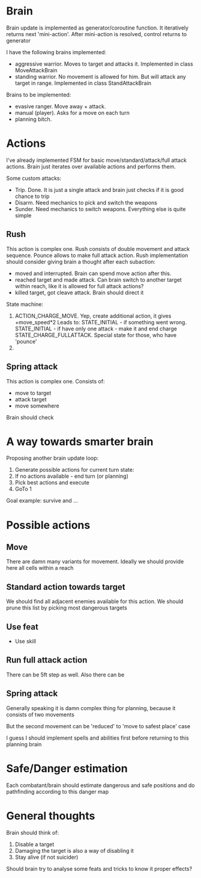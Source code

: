 # Brain #

Brain update is implemented as generator/coroutine function. It iteratively returns next 'mini-action'. After mini-action is resolved, control returns to generator

I have the following brains implemented:

- aggressive warrior. Moves to target and attacks it. Implemented in class MoveAttackBrain
- standing warrior. No movement is allowed for him. But will attack any target in range. Implemented in class StandAttackBrain

Brains to be implemented:

- evasive ranger. Move away + attack.
- manual (player). Asks for a move on each turn
- planning bitch.

# Actions #

I've already implemented FSM for basic move/standard/attack/full attack actions.
Brain just iterates over available actions and performs them.

Some custom attacks:

- Trip. Done. It is just a single attack and brain just checks if it is good chance to trip
- Disarm. Need mechanics to pick and switch the weapons
- Sunder. Need mechanics to switch weapons. Everything else is quite simple

## Rush ##

This action is complex one. Rush consists of double movement and attack sequence. Pounce allows to make full attack action.
Rush implementation should consider giving brain a thought after each subaction:
- moved and interrupted. Brain can spend move action after this.
- reached target and made attack. Can brain switch to another target within reach, like it is allowed for full attack actions?
- killed target, got cleave attack. Brain should direct it

State machine:
1. ACTION_CHARGE_MOVE. Yep, create additional action, it gives +move_speed*2
Leads to:
STATE_INITIAL - if something went wrong.
STATE_INITIAL - if have only one attack - make it and end charge
STATE_CHARGE_FULLATTACK. Special state for those, who have 'pounce'
2.

## Spring attack ##

This action is complex one. Consists of:

- move to target
- attack target
- move somewhere

Brain should check


# A way towards smarter brain #

Proposing another brain update loop:

1. Generate possible actions for current turn state:
2. If no actions available - end turn (or planning)
3. Pick best actions and execute
4. GoTo 1

Goal example: survive and ...

# Possible actions #


## Move ##

There are damn many variants for movement. Ideally we should provide here all cells within a reach

## Standard action towards target ##

We should find all adjacent enemies available for this action. We should prune this list by picking most dangerous targets

## Use feat ##

- Use skill

## Run full attack action ##

There can be 5ft step as well. Also there can be

## Spring attack ##

Generally speaking it is damn complex thing for planning, because it consists of two movements

But the second movement can be 'reduced' to 'move to safest place' case

I guess I should implement spells and abilities first before returning to this planning brain

# Safe/Danger estimation #

Each combatant/brain should estimate dangerous and safe positions and do pathfinding according to this danger map


# General thoughts #

Brain should think of:

1. Disable a target
1. Damaging the target is also a way of disabling it
1. Stay alive (if not suicider)

Should brain try to analyse some feats and tricks to know it proper effects?

